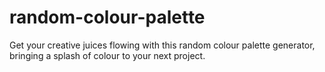# random-colour-palette
Get your creative juices flowing with this random colour palette generator, bringing a splash of colour to your next project.
